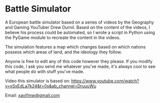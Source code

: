# Battle Simulator

A European battle simulator based on a series of videos by the Geography and Gaming YouTuber Drew Durnil. Based on the content of the videos, I 
believe his process could be automated, so I wrote a script in Python using the PyGame module to recreate the content in the videos.

The simulation features a map which changes based on which nations possess which areas of land, and the ideology they follow.

Anyone is free to edit any of this code however they please. If you modify this code, I ask you send me whatever you've made, it's always cool to see
what people do with stuff you've made. 

Video this simulator is based on: https://www.youtube.com/watch?v=xSxEdLa7k24&t=0s&ab_channel=DruuuWu

Email: xavifmw@gmail.com
